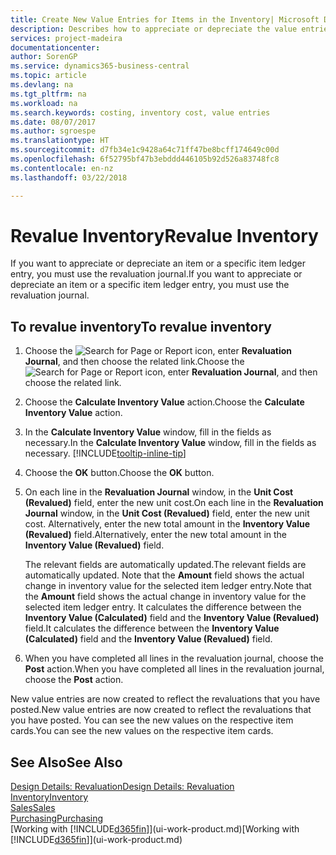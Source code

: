 ```yaml
---
title: Create New Value Entries for Items in the Inventory| Microsoft Docs
description: Describes how to appreciate or depreciate the value entries of one or more items in the inventory by posting their current, calculated value.
services: project-madeira
documentationcenter: 
author: SorenGP
ms.service: dynamics365-business-central
ms.topic: article
ms.devlang: na
ms.tgt_pltfrm: na
ms.workload: na
ms.search.keywords: costing, inventory cost, value entries
ms.date: 08/07/2017
ms.author: sgroespe
ms.translationtype: HT
ms.sourcegitcommit: d7fb34e1c9428a64c71ff47be8bcff174649c00d
ms.openlocfilehash: 6f52795bf47b3ebddd446105b92d526a83748fc8
ms.contentlocale: en-nz
ms.lasthandoff: 03/22/2018

---
```

# <a name="revalue-inventory"></a><span data-ttu-id="1d75e-103">Revalue Inventory</span><span class="sxs-lookup"><span data-stu-id="1d75e-103">Revalue Inventory</span></span>
<span data-ttu-id="1d75e-104">If you want to appreciate or depreciate an item or a specific item ledger entry, you must use the revaluation journal.</span><span class="sxs-lookup"><span data-stu-id="1d75e-104">If you want to appreciate or depreciate an item or a specific item ledger entry, you must use the revaluation journal.</span></span>

## <a name="to-revalue-inventory"></a><span data-ttu-id="1d75e-105">To revalue inventory</span><span class="sxs-lookup"><span data-stu-id="1d75e-105">To revalue inventory</span></span>
1. <span data-ttu-id="1d75e-106">Choose the ![Search for Page or Report](media/ui-search/search_small.png "Search for Page or Report icon") icon, enter **Revaluation Journal**, and then choose the related link.</span><span class="sxs-lookup"><span data-stu-id="1d75e-106">Choose the ![Search for Page or Report](media/ui-search/search_small.png "Search for Page or Report icon") icon, enter **Revaluation Journal**, and then choose the related link.</span></span>
2. <span data-ttu-id="1d75e-107">Choose the **Calculate Inventory Value** action.</span><span class="sxs-lookup"><span data-stu-id="1d75e-107">Choose the **Calculate Inventory Value** action.</span></span>
3. <span data-ttu-id="1d75e-108">In the **Calculate Inventory Value** window, fill in the fields as necessary.</span><span class="sxs-lookup"><span data-stu-id="1d75e-108">In the **Calculate Inventory Value** window, fill in the fields as necessary.</span></span> [!INCLUDE[tooltip-inline-tip](includes/tooltip-inline-tip_md.md)]
4. <span data-ttu-id="1d75e-109">Choose the **OK** button.</span><span class="sxs-lookup"><span data-stu-id="1d75e-109">Choose the **OK** button.</span></span>
5. <span data-ttu-id="1d75e-110">On each line in the **Revaluation Journal** window, in the **Unit Cost (Revalued)** field, enter the new unit cost.</span><span class="sxs-lookup"><span data-stu-id="1d75e-110">On each line in the **Revaluation Journal** window, in the **Unit Cost (Revalued)** field, enter the new unit cost.</span></span> <span data-ttu-id="1d75e-111">Alternatively, enter the new total amount in the **Inventory Value (Revalued)** field.</span><span class="sxs-lookup"><span data-stu-id="1d75e-111">Alternatively, enter the new total amount in the **Inventory Value (Revalued)** field.</span></span>

    <span data-ttu-id="1d75e-112">The relevant fields are automatically updated.</span><span class="sxs-lookup"><span data-stu-id="1d75e-112">The relevant fields are automatically updated.</span></span> <span data-ttu-id="1d75e-113">Note that the **Amount** field shows the actual change in inventory value for the selected item ledger entry.</span><span class="sxs-lookup"><span data-stu-id="1d75e-113">Note that the **Amount** field shows the actual change in inventory value for the selected item ledger entry.</span></span> <span data-ttu-id="1d75e-114">It calculates the difference between the **Inventory Value (Calculated)** field and the **Inventory Value (Revalued)** field.</span><span class="sxs-lookup"><span data-stu-id="1d75e-114">It calculates the difference between the **Inventory Value (Calculated)** field and the **Inventory Value (Revalued)** field.</span></span>
6. <span data-ttu-id="1d75e-115">When you have completed all lines in the revaluation journal, choose the **Post** action.</span><span class="sxs-lookup"><span data-stu-id="1d75e-115">When you have completed all lines in the revaluation journal, choose the **Post** action.</span></span>

<span data-ttu-id="1d75e-116">New value entries are now created to reflect the revaluations that you have posted.</span><span class="sxs-lookup"><span data-stu-id="1d75e-116">New value entries are now created to reflect the revaluations that you have posted.</span></span> <span data-ttu-id="1d75e-117">You can see the new values on the respective item cards.</span><span class="sxs-lookup"><span data-stu-id="1d75e-117">You can see the new values on the respective item cards.</span></span>

## <a name="see-also"></a><span data-ttu-id="1d75e-118">See Also</span><span class="sxs-lookup"><span data-stu-id="1d75e-118">See Also</span></span>
[<span data-ttu-id="1d75e-119">Design Details: Revaluation</span><span class="sxs-lookup"><span data-stu-id="1d75e-119">Design Details: Revaluation</span></span>](design-details-revaluation.md)  
[<span data-ttu-id="1d75e-120">Inventory</span><span class="sxs-lookup"><span data-stu-id="1d75e-120">Inventory</span></span>](inventory-manage-inventory.md)  
[<span data-ttu-id="1d75e-121">Sales</span><span class="sxs-lookup"><span data-stu-id="1d75e-121">Sales</span></span>](sales-manage-sales.md)  
[<span data-ttu-id="1d75e-122">Purchasing</span><span class="sxs-lookup"><span data-stu-id="1d75e-122">Purchasing</span></span>](purchasing-manage-purchasing.md)  
<span data-ttu-id="1d75e-123">[Working with [!INCLUDE[d365fin](includes/d365fin_md.md)]](ui-work-product.md)</span><span class="sxs-lookup"><span data-stu-id="1d75e-123">[Working with [!INCLUDE[d365fin](includes/d365fin_md.md)]](ui-work-product.md)</span></span>

